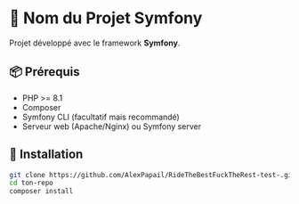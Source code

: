 # 🚀 Nom du Projet Symfony

Projet développé avec le framework **Symfony**.

## 📦 Prérequis

- PHP >= 8.1
- Composer
- Symfony CLI (facultatif mais recommandé)
- Serveur web (Apache/Nginx) ou Symfony server

## 🚀 Installation

```bash
git clone https://github.com/AlexPapail/RideTheBestFuckTheRest-test-.git
cd ton-repo
composer install
